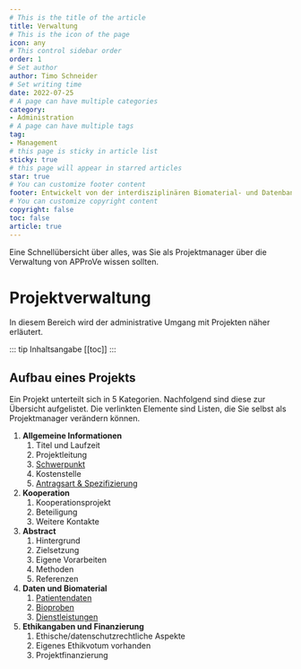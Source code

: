 ```yaml
---
# This is the title of the article
title: Verwaltung
# This is the icon of the page
icon: any
# This control sidebar order
order: 1
# Set author
author: Timo Schneider
# Set writing time
date: 2022-07-25
# A page can have multiple categories
category:
- Administration
# A page can have multiple tags
tag:
- Management
# this page is sticky in article list
sticky: true
# this page will appear in starred articles
star: true
# You can customize footer content
footer: Entwickelt von der interdisziplinären Biomaterial- und Datenbank Frankfurt (iBDF)
# You can customize copyright content
copyright: false
toc: false
article: true
---
```


Eine Schnellübersicht über alles, was Sie als Projektmanager über die Verwaltung von APProVe wissen sollten.

<!-- more -->

# Projektverwaltung
In diesem Bereich wird der administrative Umgang mit Projekten näher erläutert.

::: tip Inhaltsangabe
[[toc]]
:::

## Aufbau eines Projekts
Ein Projekt unterteilt sich in 5 Kategorien. Nachfolgend sind diese zur Übersicht aufgelistet.
Die verlinkten Elemente sind Listen, die Sie selbst als Projektmanager verändern können.

<ol>
  <li><b>Allgemeine Informationen</b>
    <ol>
      <li>Titel und Laufzeit</li>
      <li>Projektleitung</li>
      <li><a href="mainFocus.md">Schwerpunkt</a> </li>
      <li>Kostenstelle</li>
      <li><a href="inquiry.md">Antragsart & Spezifizierung</a></li>
    </ol>
  </li>
  <li><b>Kooperation</b>
    <ol>
      <li>Kooperationsprojekt</li>
      <li>Beteiligung</li>
      <li>Weitere Kontakte</li>
    </ol>
  </li>
  <li><b>Abstract</b>
    <ol>
      <li>Hintergrund</li>
      <li>Zielsetzung</li>
      <li>Eigene Vorarbeiten</li>
      <li>Methoden</li>
      <li>Referenzen</li>
    </ol>
  </li>
  <li><b>Daten und Biomaterial</b>
    <ol>
      <li><a href="patientData.md">Patientendaten</a></li>
      <li><a href="biosample.md">Bioproben</a></li>
      <li><a href="services.md">Dienstleistungen</a></li>
    </ol>
  </li>
  <li><b>Ethikangaben und Finanzierung</b>
    <ol>
      <li>Ethische/datenschutzrechtliche Aspekte</li>
      <li>Eigenes Ethikvotum vorhanden</li>
      <li>Projektfinanzierung</li>
    </ol>
  </li>
</ol>